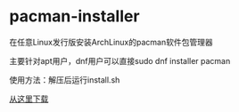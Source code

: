 # pacman-installer
在任意Linux发行版安装ArchLinux的pacman软件包管理器

主要针对apt用户，dnf用户可以直接sudo dnf installer pacman

使用方法：解压后运行install.sh

[从这里下载](https://github.com/LGY07/pacman-installer/releases)
